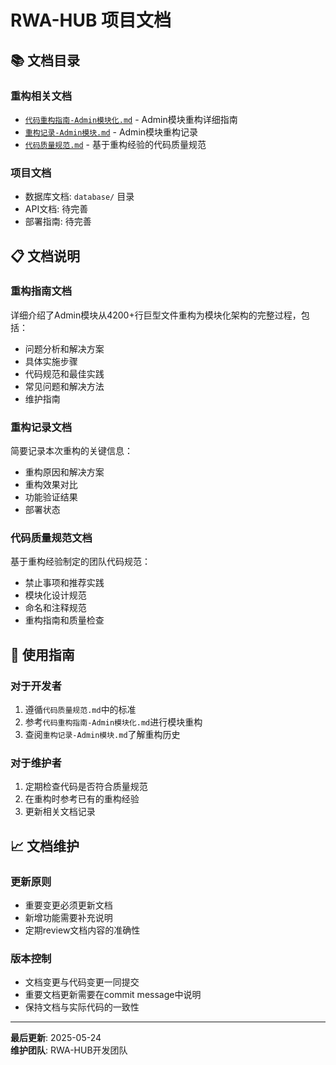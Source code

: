 # RWA-HUB 项目文档

## 📚 文档目录

### 重构相关文档
- [`代码重构指南-Admin模块化.md`](./代码重构指南-Admin模块化.md) - Admin模块重构详细指南
- [`重构记录-Admin模块.md`](./重构记录-Admin模块.md) - Admin模块重构记录
- [`代码质量规范.md`](./代码质量规范.md) - 基于重构经验的代码质量规范

### 项目文档
- 数据库文档: `database/` 目录
- API文档: 待完善
- 部署指南: 待完善

## 📋 文档说明

### 重构指南文档
详细介绍了Admin模块从4200+行巨型文件重构为模块化架构的完整过程，包括：
- 问题分析和解决方案
- 具体实施步骤
- 代码规范和最佳实践
- 常见问题和解决方法
- 维护指南

### 重构记录文档
简要记录本次重构的关键信息：
- 重构原因和解决方案
- 重构效果对比
- 功能验证结果
- 部署状态

### 代码质量规范文档
基于重构经验制定的团队代码规范：
- 禁止事项和推荐实践
- 模块化设计规范
- 命名和注释规范
- 重构指南和质量检查

## 🎯 使用指南

### 对于开发者
1. 遵循`代码质量规范.md`中的标准
2. 参考`代码重构指南-Admin模块化.md`进行模块重构
3. 查阅`重构记录-Admin模块.md`了解重构历史

### 对于维护者
1. 定期检查代码是否符合质量规范
2. 在重构时参考已有的重构经验
3. 更新相关文档记录

## 📈 文档维护

### 更新原则
- 重要变更必须更新文档
- 新增功能需要补充说明
- 定期review文档内容的准确性

### 版本控制
- 文档变更与代码变更一同提交
- 重要文档更新需要在commit message中说明
- 保持文档与实际代码的一致性

---

**最后更新**: 2025-05-24  
**维护团队**: RWA-HUB开发团队 